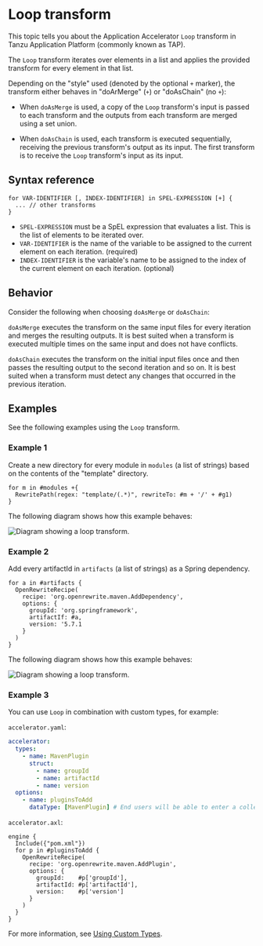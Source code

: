 # Loop transform

This topic tells you about the Application Accelerator `Loop` transform in Tanzu Application Platform (commonly known as TAP).

The `Loop` transform iterates over elements in a list and applies the provided transform for every
element in that list.

Depending on the "style" used (denoted by the optional `+` marker), the transform either behaves in "doArMerge" (`+`) or "doAsChain" (no `+`):

- When `doAsMerge` is used, a copy of the `Loop` transform's input is passed to each transform and the
outputs from each transform are merged using a set union.

- When `doAsChain` is used, each transform is executed sequentially, receiving the previous
transform's output as its input. The first transform is to receive the `Loop` transform's input as
its input.

## <a id="syntax-reference"></a>Syntax reference

```plaintext
for VAR-IDENTIFIER [, INDEX-IDENTIFIER] in SPEL-EXPRESSION [+] {
  ... // other transforms
}
```

- `SPEL-EXPRESSION` must be a SpEL expression that evaluates a list. This is the list of elements to be
  iterated over.
- `VAR-IDENTIFIER` is the name of the variable to be assigned to the current element on each iteration.
  (required)
- `INDEX-IDENTIFIER` is the variable's name to be assigned to the index of the current element on
  each iteration. (optional)


## <a id="behavior"></a>Behavior

Consider the following when choosing `doAsMerge` or `doAsChain`:

`doAsMerge` executes the transform on the same input files for every iteration and merges the
resulting outputs. It is best suited when a transform is executed multiple times on the
same input and does not have conflicts.

`doAsChain` executes the transform on the initial input files once and then passes the resulting
output to the second iteration and so on. It is best suited when a transform must detect any changes
that occurred in the previous iteration.

## <a id="examples"></a>Examples

See the following examples using the `Loop` transform.

### <a id="example1"></a>Example 1

Create a new directory for every module in `modules` (a list of strings) based on the contents of
the "template" directory.

```plaintext
for m in #modules +{
  RewritePath(regex: "template/(.*)", rewriteTo: #m + '/' + #g1)
}
```

The following diagram shows how this example behaves:

![Diagram showing a loop transform.](images/loop1.svg)

### <a id="example2"></a>Example 2

Add every artifactId in `artifacts` (a list of strings) as a Spring dependency.

```plaintext
for a in #artifacts {
  OpenRewriteRecipe(
    recipe: 'org.openrewrite.maven.AddDependency',
    options: {
      groupId: 'org.springframework',
      artifactIf: #a,
      version: '5.7.1
    }
  )
}
```

The following diagram shows how this example behaves:

![Diagram showing a loop transform.](images/loop2.svg)

### <a id="example3"></a>Example 3

You can use `Loop` in combination with custom types, for example:

`accelerator.yaml`:
```yaml
accelerator:
  types:
    - name: MavenPlugin
      struct:
        - name: groupId
        - name: artifactId
        - name: version
  options:
    - name: pluginsToAdd
      dataType: [MavenPlugin] # End users will be able to enter a collection of GAV tuples
```

`accelerator.axl`:
```plaintext
engine {
  Include({"pom.xml"})
  for p in #pluginsToAdd {
    OpenRewriteRecipe(
      recipe: 'org.openrewrite.maven.AddPlugin',
      options: {
        groupId:    #p['groupId'],
        artifactId: #p['artifactId'],
        version:    #p['version']
      }
    )
  }
}
```

For more information, see [Using Custom Types](../custom-types.hbs.md).
